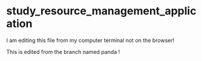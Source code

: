# study_resource_management_application

I am editing this file from my computer terminal not on the browser!


This is edited from the branch named panda !
